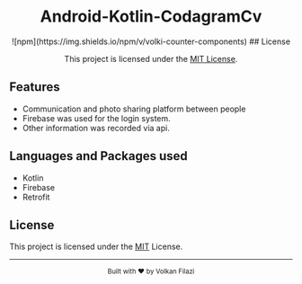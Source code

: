 <div align="center">
  <h1>Android-Kotlin-CodagramCv</h1>
  ![npm](https://img.shields.io/npm/v/volki-counter-components)
  ## License

This project is licensed under the [MIT License](https://opensource.org/licenses/MIT).


</div>

## Features

- Communication and photo sharing platform between people
- Firebase was used for the login system.
- Other information was recorded via api.

## Languages and Packages used
- Kotlin
- Firebase
- Retrofit

## License

This project is licensed under the [MIT](LICENSE) License.

---

<div align="center">
  <sub>Built with ❤️ by Volkan Filazi</sub>
</div>


